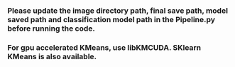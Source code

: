 ### Please update the image directory path, final save path, model saved path and classification model path in the Pipeline.py before running the code. 
### For gpu accelerated KMeans, use libKMCUDA. SKlearn KMeans is also available.

